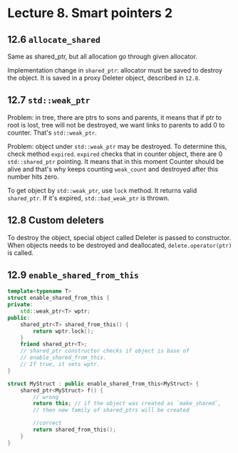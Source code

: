 # Lecture 8. Smart pointers 2

## 12.6 `allocate_shared`

Same as shared_ptr, but all allocation go through given allocator.

Implementation change in `shared_ptr`: allocator must be saved to
destroy the object. It is saved in a proxy Deleter object, described in `12.8`.

## 12.7 `std::weak_ptr`

Problem: in tree, there are ptrs to sons and parents, it means that if ptr to root is lost, tree will not be destroyed, we want links to parents to add 0 to counter. That's `std::weak_ptr`.

Problem: object under `std::weak_ptr` may be destroyed. To determine this, check method `expired`. `expired` checks that in counter object, there are 0 `std::shared_ptr` pointing. It means that in this moment Counter should be alive and that's why keeps counting `weak_count` and destroyed after this number hits zero. 

To get object by `std::weak_ptr`, use `lock` method. It returns valid `shared_ptr`. If it's expired, `std::bad_weak_ptr` is thrown.

## 12.8 Custom deleters

To destroy the object, special object called Deleter is passed to constructor. When objects needs to be destroyed and deallocated, `delete.operator(ptr)` is called.

## 12.9 `enable_shared_from_this`

```cpp
template<typename T>
struct enable_shared_from_this {
private:
	std::weak_ptr<T> wptr;
public:
	shared_ptr<T> shared_from_this() {
		return wptr.lock();
	}
	friend shared_ptr<T>;
	// shared_ptr constructor checks if object is base of 
	// enable_shared_from_this.
	// If true, it sets wptr.
}

struct MyStruct : public enable_shared_from_this<MyStruct> {
	shared_ptr<MyStruct> f() {
		// wrong
		return this; // if the object was created as `make_shared`,
		// then new family of shared_ptrs will be created

		//correct
		return shared_from_this();
	}
}
```